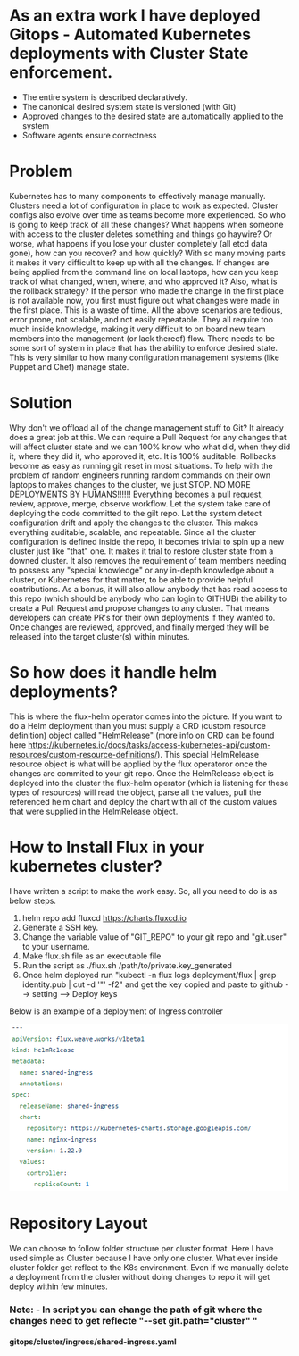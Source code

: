 # As an extra work I have deployed Gitops - Automated Kubernetes deployments with Cluster State enforcement. 
* The entire system is described declaratively.
* The canonical desired system state is versioned (with Git)
* Approved changes to the desired state are automatically applied to the system
* Software agents ensure correctness
# Problem
Kubernetes has to many components to effectively manage manually. Clusters need a lot of configuration in place to work as expected. Cluster configs also evolve over time as teams become more experienced. So who is going to keep track of all these changes?
What happens when someone with access to the cluster deletes something and things go haywire? Or worse, what happens if you lose your cluster completely (all etcd data gone), how can you recover? and how quickly?
With so many moving parts it makes it very difficult to keep up with all the changes. If changes are being applied from the command line on local laptops, how can you keep track of what changed, when, where, and who approved it? Also, what is the rollback strategy? If the person who made the change in the first place is not available now, you first must figure out what changes were made in the first place. This is a waste of time.
All the above scenarios are tedious, error prone, not scalable, and not easily repeatable. They all require too much inside knowledge, making it very difficult to on board new team members into the management (or lack thereof) flow.
There needs to be some sort of system in place that has the ability to enforce desired state. This is very similar to how many configuration management systems (like Puppet and Chef) manage state.
# Solution
Why don't we offload all of the change management stuff to Git? It already does a great job at this. We can require a Pull Request for any changes that will affect cluster state and we can 100% know who what did, when they did it, where they did it, who approved it, etc. It is 100% auditable.
Rollbacks become as easy as running git reset in most situations.
To help with the problem of random engineers running random commands on their own laptops to makes changes to the cluster, we just STOP. NO MORE DEPLOYMENTS BY HUMANS!!!!!! Everything becomes a pull request, review, approve, merge, observe workflow.
Let the system take care of deploying the code committed to the gilt repo. Let the system detect configuration drift and apply the changes to the cluster.
This makes everything auditable, scalable, and repeatable. Since all the cluster configuration is defined inside the repo, it becomes trivial to spin up a new cluster just like "that" one. It makes it trial to restore cluster state from a downed cluster. It also removes the requirement of team members needing to possess any "special knowledge" or any in-depth knowledge about a cluster, or Kubernetes for that matter, to be able to provide helpful contributions.
As a bonus, it will also allow anybody that has read access to this repo (which should be anybody who can login to GITHUB) the ability to create a Pull Request and propose changes to any cluster. That means developers can create PR's for their own deployments if they wanted to. Once changes are reviewed, approved, and finally merged they will be released into the target cluster(s) within minutes.
# So how does it handle helm deployments?
This is where the flux-helm operator comes into the picture. If you want to do a Helm deployment than you must supply a CRD (custom resource definition) object called "HelmRelease" (more info on CRD can be found here https://kubernetes.io/docs/tasks/access-kubernetes-api/custom-resources/custom-resource-definitions/). This special HelmRelease resource object is what will be applied by the flux operatoror once the changes are commited to your git repo. Once the HelmRelease object is deployed into the cluster the flux-helm operator (which is listening for these types of resources) will read the object, parse all the values, pull the referenced helm chart and deploy the chart with all of the custom values that were supplied in the HelmRelease object.

# How to Install Flux in your kubernetes cluster?
I have written a script to make the work easy. So, all you need to do is as below steps.

1. helm repo add fluxcd https://charts.fluxcd.io 
2. Generate a SSH key.
3. Change the variable value of "GIT_REPO" to your git repo and "git.user" to your username.
4. Make flux.sh file as an executable file
5. Run the script as ./flux.sh /path/to/private.key_generated
6. Once helm deployed run "kubectl -n flux logs deployment/flux | grep identity.pub | cut -d '"' -f2" and get the key copied and paste to github --> setting --> Deploy keys

Below is an example of a deployment of Ingress controller

![alt text](https://github.com/iflan7744/gitops/blob/master/ingress-controller-gitops.png)

# Repository Layout
We can choose to follow folder structure per cluster format. Here I have used simple as Cluster because I have only one cluster. What ever inside cluster folder get reflect to the K8s environment. Even if we manually delete a deployment from the cluster without doing changes to repo it will get deploy within few minutes.

### Note: - In script you can change the path of git where the changes need to get reflecte  "--set git.path="cluster" "

#### gitops/cluster/ingress/shared-ingress.yaml



